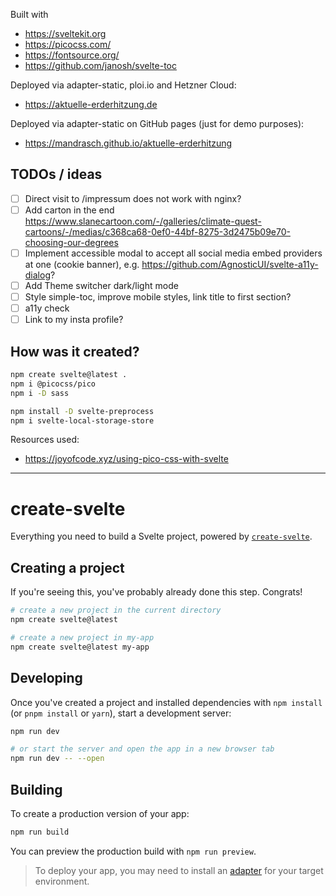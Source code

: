 Built with

- https://sveltekit.org
- https://picocss.com/
- https://fontsource.org/
- https://github.com/janosh/svelte-toc

Deployed via adapter-static, ploi.io and Hetzner Cloud:

- https://aktuelle-erderhitzung.de

Deployed via adapter-static on GitHub pages (just for demo purposes):

- https://mandrasch.github.io/aktuelle-erderhitzung

## TODOs / ideas

- [ ] Direct visit to /impressum does not work with nginx?
- [ ] Add carton in the end https://www.slanecartoon.com/-/galleries/climate-quest-cartoons/-/medias/c368ca68-0ef0-44bf-8275-3d2475b09e70-choosing-our-degrees
- [ ] Implement accessible modal to accept all social media embed providers at one (cookie banner), e.g. https://github.com/AgnosticUI/svelte-a11y-dialog?
- [ ] Add Theme switcher dark/light mode
- [ ] Style simple-toc, improve mobile styles, link title to first section?
- [ ] a11y check
- [ ] Link to my insta profile?

## How was it created?

```bash
npm create svelte@latest .
npm i @picocss/pico
npm i -D sass

npm install -D svelte-preprocess
npm i svelte-local-storage-store
```

Resources used:

- https://joyofcode.xyz/using-pico-css-with-svelte

<hr>

# create-svelte

Everything you need to build a Svelte project, powered by [`create-svelte`](https://github.com/sveltejs/kit/tree/master/packages/create-svelte).

## Creating a project

If you're seeing this, you've probably already done this step. Congrats!

```bash
# create a new project in the current directory
npm create svelte@latest

# create a new project in my-app
npm create svelte@latest my-app
```

## Developing

Once you've created a project and installed dependencies with `npm install` (or `pnpm install` or `yarn`), start a development server:

```bash
npm run dev

# or start the server and open the app in a new browser tab
npm run dev -- --open
```

## Building

To create a production version of your app:

```bash
npm run build
```

You can preview the production build with `npm run preview`.

> To deploy your app, you may need to install an [adapter](https://kit.svelte.dev/docs/adapters) for your target environment.
